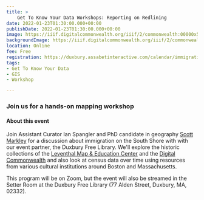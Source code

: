 ```yaml
---
title: > 
    Get To Know Your Data Workshops: Reporting on Redlining
date: 2022-01-23T01:30:00.000+00:00
publishDate: 2022-01-23T01:30:00.000+00:00
image: https://iiif.digitalcommonwealth.org/iiif/2/commonwealth:00000x54w/63,5464,14311,5904/1200,/0/default.jpg
backgroundImage: https://iiif.digitalcommonwealth.org/iiif/2/commonwealth:00000x54w/63,5464,14311,5904/1200,/0/default.jpg
location: Online
fee: Free
registration: https://duxbury.assabetinteractive.com/calendar/immigration-on-the-south-shore-with-the-leventhal-map-center/
tags:
- Get To Know Your Data
- GIS
- Workshop

---
```


### Join us for a hands-on mapping workshop

#### About this event

Join Assistant Curator Ian Spangler and PhD candidate in geography [Scott Markley](https://snmarkley1.github.io/) for a discussion about immigration on the South Shore with with our event partner, the Duxbury Free Library. We'll explore the historic collections of the [Leventhal Map & Education Center](https://www.leventhalmap.org/collections/) and the [Digital Commonwealth](https://www.digitalcommonwealth.org/) and also look at census data over time using resources from various cultural institutions around Boston and Massachusetts.

This program will be on Zoom, but the event will also be streamed in the Setter Room at the Duxbury Free Library (77 Alden Street, Duxbury, MA, 02332).